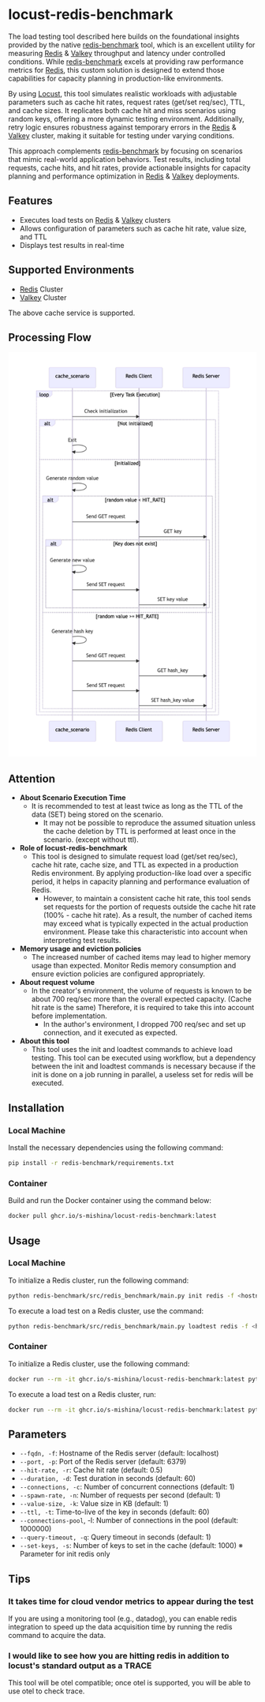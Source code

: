 
# locust-redis-benchmark

The load testing tool described here builds on the foundational insights provided by the native [redis-benchmark]([redis-benchmark](https://redis.io/docs/latest/operate/oss_and_stack/management/optimization/benchmarks/)) tool, which is an excellent utility for measuring [Redis](https://redis.io/) & [Valkey](https://valkey.io/) throughput and latency under controlled conditions. While [redis-benchmark](https://redis.io/docs/latest/operate/oss_and_stack/management/optimization/benchmarks/) excels at providing raw performance metrics for [Redis](https://redis.io/), this custom solution is designed to extend those capabilities for capacity planning in production-like environments.

By using [Locust](https://locust.io/), this tool simulates realistic workloads with adjustable parameters such as cache hit rates, request rates (get/set req/sec), TTL, and cache sizes. It replicates both cache hit and miss scenarios using random keys, offering a more dynamic testing environment. Additionally, retry logic ensures robustness against temporary errors in the [Redis](https://redis.io/) & [Valkey](https://valkey.io/) cluster, making it suitable for testing under varying conditions.

This approach complements [redis-benchmark](https://redis.io/docs/latest/operate/oss_and_stack/management/optimization/benchmarks/) by focusing on scenarios that mimic real-world application behaviors. Test results, including total requests, cache hits, and hit rates, provide actionable insights for capacity planning and performance optimization in [Redis](https://redis.io/) & [Valkey](https://valkey.io/) deployments.

## Features

- Executes load tests on [Redis](https://redis.io/) & [Valkey](https://valkey.io/) clusters
- Allows configuration of parameters such as cache hit rate, value size, and TTL
- Displays test results in real-time

## Supported Environments

- [Redis](https://redis.io/) Cluster
- [Valkey](https://valkey.io/) Cluster

The above cache service is supported.

## Processing Flow

![architecture](./image/architecture.png)

## Attention

- **About Scenario Execution Time**
  - It is recommended to test at least twice as long as the TTL of the data (SET) being stored on the scenario.
    -  It may not be possible to reproduce the assumed situation unless the cache deletion by TTL is performed at least once in the scenario. (except without ttl).
- **Role of locust-redis-benchmark**
  - This tool is designed to simulate request load (get/set req/sec), cache hit rate, cache size, and TTL as expected in a production Redis environment. By applying production-like load over a specific period, it helps in capacity planning and performance evaluation of Redis.
     - However, to maintain a consistent cache hit rate, this tool sends set requests for the portion of requests outside the cache hit rate (100% - cache hit rate). As a result, the number of cached items may exceed what is typically expected in the actual production environment. Please take this characteristic into account when interpreting test results.
- **Memory usage and eviction policies**
  - The increased number of cached items may lead to higher memory usage than expected. Monitor Redis memory consumption and ensure eviction policies are configured appropriately.
- **About request volume**
  - In the creator's environment, the volume of requests is known to be about 700 req/sec more than the overall expected capacity. (Cache hit rate is the same) Therefore, it is required to take this into account before implementation.
    - In the author's environment, I dropped 700 req/sec and set up connection, and it executed as expected.
- **About this tool**
  - This tool uses the init and loadtest commands to achieve load testing. This tool can be executed using workflow, but a dependency between the init and loadtest commands is necessary because if the init is done on a job running in parallel, a useless set for redis will be executed.

## Installation

### Local Machine

Install the necessary dependencies using the following command:

```sh
pip install -r redis-benchmark/requirements.txt
```

### Container

Build and run the Docker container using the command below:

```sh
docker pull ghcr.io/s-mishina/locust-redis-benchmark:latest
```

## Usage

### Local Machine

To initialize a Redis cluster, run the following command:

```sh
python redis-benchmark/src/redis_benchmark/main.py init redis -f <hostname> -p <port>
```

To execute a load test on a Redis cluster, use the command:

```sh
python redis-benchmark/src/redis_benchmark/main.py loadtest redis -f <hostname> -p <port> -r <hit_rate> -d <duration> -c <connections> -n <requests> -k <value_size> -t <ttl>
```

### Container

To initialize a Redis cluster, use the following command:

```sh
docker run --rm -it ghcr.io/s-mishina/locust-redis-benchmark:latest python redis-benchmark/src/redis_benchmark/main.py init redis -f <hostname> -p <port>
```

To execute a load test on a Redis cluster, run:

```sh
docker run --rm -it ghcr.io/s-mishina/locust-redis-benchmark:latest python redis-benchmark/src/redis_benchmark/main.py loadtest redis -f <hostname> -p <port> -r <hit_rate> -d <duration> -c <connections> -n <requests> -k <value_size> -t <ttl>
```

## Parameters

- `--fqdn, -f`: Hostname of the Redis server (default: localhost)
- `--port, -p`: Port of the Redis server (default: 6379)
- `--hit-rate, -r`: Cache hit rate (default: 0.5)
- `--duration, -d`: Test duration in seconds (default: 60)
- `--connections, -c`: Number of concurrent connections (default: 1)
- `--spawn-rate, -n`: Number of requests per second (default: 1)
- `--value-size, -k`: Value size in KB (default: 1)
- `--ttl, -t`: Time-to-live of the key in seconds (default: 60)
- `--connections-pool`, -l: Number of connections in the pool (default: 1000000)
- `--query-timeout, -q`: Query timeout in seconds (default: 1)
- `--set-keys, -s`: Number of keys to set in the cache (default: 1000) ※ Parameter for init redis only

## Tips

### It takes time for cloud vendor metrics to appear during the test

If you are using a monitoring tool (e.g., datadog), you can enable redis integration to speed up the data acquisition time by running the redis command to acquire the data.

### I would like to see how you are hitting redis in addition to locust's standard output as a TRACE

This tool will be otel compatible; once otel is supported, you will be able to use otel to check trace.
